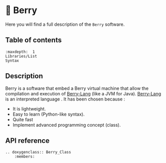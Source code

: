 # 🍓 Berry

Here you will find a full description of the `Berry` software.

## Table of contents

```{toctree}
:maxdepth:  1
Libraries/List
Syntax
```

## Description

Berry is a software that embed a Berry virtual machine that allow the compilation and execution of [Berry-Lang](https://github.com/berry-lang/berry) (like a JVM for Java). [Berry-Lang](https://github.com/berry-lang/berry) is an interpreted language . It has been chosen because :
- It is lightweight.
- Easy to learn (Python-like syntax).
- Quite fast
- Implement advanced programming concept (class).

## API reference

```{eval-rst}
.. doxygenclass:: Berry_Class
    :members:
```